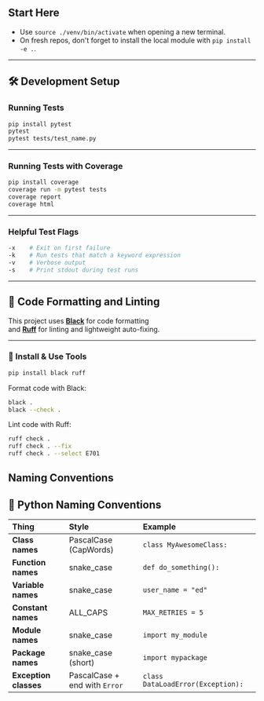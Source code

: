 ## Start Here

- Use `source ./venv/bin/activate` when opening a new terminal.
- On fresh repos, don't forget to install the local module with `pip install -e .`.

---

## 🛠️ Development Setup

### Running Tests

```bash
pip install pytest
pytest
pytest tests/test_name.py
```

---

### Running Tests with Coverage

```bash
pip install coverage
coverage run -m pytest tests
coverage report
coverage html
```

---

### Helpful Test Flags

```bash
-x    # Exit on first failure
-k    # Run tests that match a keyword expression
-v    # Verbose output
-s    # Print stdout during test runs
```

---

## 🎨 Code Formatting and Linting

This project uses [**Black**](https://github.com/psf/black) for code formatting  
and [**Ruff**](https://github.com/astral-sh/ruff) for linting and lightweight auto-fixing.

---

### 🔧 Install & Use Tools

```bash
pip install black ruff
```

Format code with Black:

```bash
black .
black --check .
```

Lint code with Ruff:

```bash
ruff check .
ruff check . --fix
ruff check . --select E701
```

## Naming Conventions
## 📜 Python Naming Conventions

| Thing             | Style                  | Example                          |
|:------------------|:------------------------|:---------------------------------|
| **Class names**    | PascalCase (CapWords)    | `class MyAwesomeClass:`          |
| **Function names** | snake_case               | `def do_something():`            |
| **Variable names** | snake_case               | `user_name = "ed"`               |
| **Constant names** | ALL_CAPS                 | `MAX_RETRIES = 5`                |
| **Module names**   | snake_case               | `import my_module`               |
| **Package names**  | snake_case (short)       | `import mypackage`               |
| **Exception classes** | PascalCase + end with `Error` | `class DataLoadError(Exception):` |
